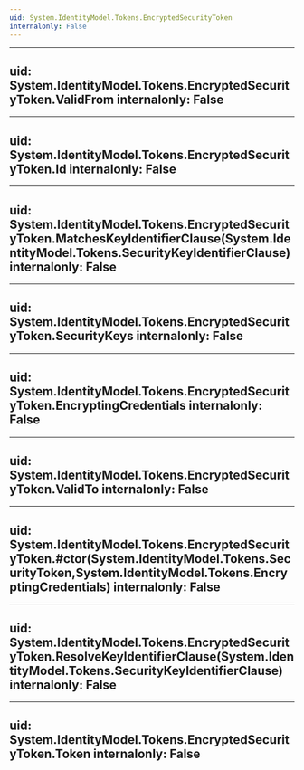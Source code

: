 ```yaml
---
uid: System.IdentityModel.Tokens.EncryptedSecurityToken
internalonly: False
---
```


---
uid: System.IdentityModel.Tokens.EncryptedSecurityToken.ValidFrom
internalonly: False
---

---
uid: System.IdentityModel.Tokens.EncryptedSecurityToken.Id
internalonly: False
---

---
uid: System.IdentityModel.Tokens.EncryptedSecurityToken.MatchesKeyIdentifierClause(System.IdentityModel.Tokens.SecurityKeyIdentifierClause)
internalonly: False
---

---
uid: System.IdentityModel.Tokens.EncryptedSecurityToken.SecurityKeys
internalonly: False
---

---
uid: System.IdentityModel.Tokens.EncryptedSecurityToken.EncryptingCredentials
internalonly: False
---

---
uid: System.IdentityModel.Tokens.EncryptedSecurityToken.ValidTo
internalonly: False
---

---
uid: System.IdentityModel.Tokens.EncryptedSecurityToken.#ctor(System.IdentityModel.Tokens.SecurityToken,System.IdentityModel.Tokens.EncryptingCredentials)
internalonly: False
---

---
uid: System.IdentityModel.Tokens.EncryptedSecurityToken.ResolveKeyIdentifierClause(System.IdentityModel.Tokens.SecurityKeyIdentifierClause)
internalonly: False
---

---
uid: System.IdentityModel.Tokens.EncryptedSecurityToken.Token
internalonly: False
---
